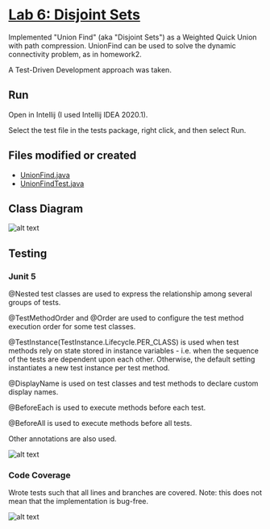 # [Lab 6: Disjoint Sets](https://sp19.datastructur.es/materials/lab/lab6/lab6)

Implemented "Union Find" (aka "Disjoint Sets") as a Weighted Quick Union with path compression. UnionFind can be used 
to solve the dynamic connectivity problem, as in homework2.


A Test-Driven Development approach was taken.  


## Run
Open in Intellij (I used Intellij IDEA 2020.1). 

Select the test file in the tests package, right click, and then select Run.

## Files modified or created
- [UnionFind.java](src/UnionFind.java)
- [UnionFindTest.java](tests/UnionFindTest.java)

## Class Diagram

![alt text](class-diagrams/class-diagram.png "class diagram")


## Testing

### Junit 5
@Nested test classes are used to express the relationship among several groups of tests.

@TestMethodOrder and @Order are used to configure the test method execution order for some test classes.

@TestInstance(TestInstance.Lifecycle.PER_CLASS) is used when test methods rely on state stored in instance variables - i.e. when the sequence of the tests are dependent upon each other. Otherwise, the default setting instantiates a new test instance per test method.

@DisplayName is used on test classes and test methods to declare custom display names.

@BeforeEach is used to execute methods before each test.

@BeforeAll is used to execute methods before all tests.

Other annotations are also used.


![alt text](test-reports/junit5.png "junit5")

### Code Coverage
Wrote tests such that all lines and branches are covered. Note: this does not mean that the implementation is bug-free. 

![alt text](test-reports/coverage.png "coverage")
